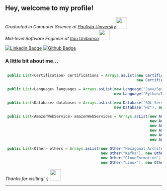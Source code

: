 <h2> Hey, welcome to my profile!</h2> 
<p><em>Graduated in Computer Science at <a href="https://www.unip.br/">Paulista University</a><img src="https://media.giphy.com/media/WMRb9p6N4mtIRtE2zr/giphy.gif" width="35"> 
</br>Mid-level Software Engineer at <a href="https://www.itau.com.br/">Itaú Unibanco</a><img src="https://media.giphy.com/media/YcxIRLlAt3tt2dg8jN/giphy.gif" width="35"> </em></p>

[![Linkedin Badge](https://img.shields.io/badge/-LinkedIn-blue?style=flat-square&logo=Linkedin&logoColor=white&link=link_do_seu_perfil_no_linkedin)](https://www.linkedin.com/in/karine-af/)
[![Github Badge](https://img.shields.io/badge/-Github-000?style=flat-square&logo=Github&logoColor=white&link=link_do_seu_perfil_no_github)](https://github.com/karineaf)


### A little bit about me...

```java

 public List<Certification> certifications = Arrays.asList(new Certification("AWS Certified Cloud Practitioner"),
                                                           new Certification("AWS Certified Solutions Architect - Associate"));

 public List<Language> languages = Arrays.asList(new Language("Java/SpringBoot"),
                                                 new Language("Python/PySpark"));
   
 public List<Database> databases = Arrays.asList(new Database("SQL Server"), new Database("MySQL"), new Database("Cassandra"),
                                                 new Database("H2"), new Database("DynamoDB"), new Database("Redis"));

 public List<AmazonWebService> amazonWebServices = Arrays.asList(new AmazonWebService("Glue"), new AmazonWebService("S3"),
                                                                 new AmazonWebService("Athena"), new AmazonWebService("SQS"),
                                                                 new AmazonWebService("SNS"), new AmazonWebService("Lambda"),
                                                                 new AmazonWebService("EC2"), new AmazonWebService("Step Functions"),
                                                                 new AmazonWebService("EventBridge"), new AmazonWebService("EMR"),
                                                                 new AmazonWebService("CloudWatch"));
   
 public List<Other> others = Arrays.asList(new Other("Hexagonal Architecture"), new Other("ETL"),
                                           new Other("Kafka"), new Other("Git"), new Other("Terraform"),
                                           new Other("CloudFormation"), new Other("Grafana"), new Other("Splunk"), 
                                           new Other("Linux"), new Other("Agile Methodology"), new Other("Jira"));

```

<em>Thanks for visiting! :) <img src="https://media.giphy.com/media/Sr94eSI8C15Aq3XApQ/giphy.gif" width="35">  </em> 

---
